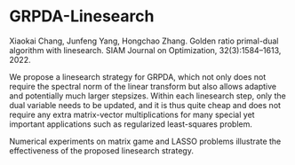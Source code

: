 # GRPDA-Linesearch


Xiaokai Chang, Junfeng Yang, Hongchao Zhang. Golden ratio primal-dual algorithm with linesearch. SIAM Journal on Optimization, 32(3):1584–1613, 2022.

We propose a linesearch strategy for GRPDA, which not only does not require the spectral norm of the linear transform but also allows adaptive and potentially much larger stepsizes. Within each linesearch step, only the dual variable needs to be updated, and it is thus quite cheap and does not require any extra matrix-vector multiplications for many special yet important applications such as regularized least-squares problem. 

Numerical experiments on matrix game and LASSO problems illustrate the effectiveness of the proposed linesearch strategy.
